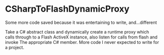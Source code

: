CSharpToFlashDynamicProxy
=========================

Some more code saved because it was entertaining to write, and...different

Take a C# abstract class and dynamically create a runtime proxy which calls
through to a Flash ActiveX instance, also listen for calls from flash and invoke
The appropriate C# member.  More code I never expected to write for a project.
